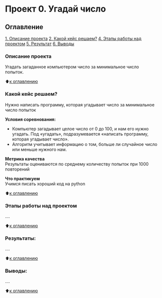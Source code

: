 # Проект 0. Угадай число

## Оглавление  
[1. Описание проекта](https://github.com/lysikovms/sf_data_science/tree/main/project_0/README.md#Описание-проекта)
[2. Какой кейс решаем?](https://github.com/lysikovms/sf_data_science/tree/main/project_0/README.md#Какой-кейс-решаем)
[4. Этапы работы над проектом](https://github.com/lysikovms/sf_data_science/tree/main/project_0/README.md#Этапы-работы-над-проектом)
[5. Результат](https://github.com/lysikovms/sf_data_science/tree/main/project_0/README.md#Результат)
[6. Выводы](https://github.com/lysikovms/sf_data_science/tree/main/project_0/README.md#Выводы)

### Описание проекта
Угадать загаданное компьютером число за минимальное число попыток.

:arrow_up:[к оглавлению](https://github.com/lysikovms/sf_data_science/tree/main/project_0/README.md#Оглавление)


### Какой кейс решаем?    
Нужно написать программу, которая угадывает число за минимальное число попыток

**Условия соревнования:**  
- Компьютер загадывает целое число от 0 до 100, и нам его нужно угадать. Под «угадать», подразумевается «написать программу, которая угадывает число».
- Алгоритм учитывает информацию о том, больше ли случайное число или меньше нужного нам.

**Метрика качества**     
Результаты оцениваются по среднему количеству попыток при 1000 повторений

**Что практикуем**     
Учимся писать хороший код на python
  
:arrow_up:[к оглавлению](https://github.com/lysikovms/sf_data_science/tree/main/project_0/README.md#Оглавление)


### Этапы работы над проектом  
....

:arrow_up:[к оглавлению](https://github.com/lysikovms/sf_data_science/tree/main/project_0/README.md#Оглавление)


### Результаты:  
....

:arrow_up:[к оглавлению](https://github.com/lysikovms/sf_data_science/tree/main/project_0/README.md#Оглавление)


### Выводы:  
....

:arrow_up:[к оглавлению](https://github.com/lysikovms/sf_data_science/tree/main/project_0/README.md#Оглавление)